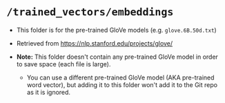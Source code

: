 # `/trained_vectors/embeddings`

- This folder is for the pre-trained GloVe models (e.g. `glove.6B.50d.txt`)

- Retrieved from https://nlp.stanford.edu/projects/glove/

- **Note:** This folder doesn't contain any pre-trained GloVe model in order to save space (each file is large).
  - You can use a different pre-trained GloVe model (AKA pre-trained word vector), but adding it to this folder won't add
  it to the Git repo as it is ignored.